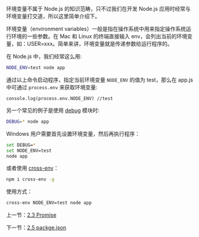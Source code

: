 环境变量不属于 Node.js 的知识范畴，只不过我们在开发 Node.js 应用时经常与环境变量打交道，所以这里简单介绍下。

环境变量（environment variables）一般是指在操作系统中用来指定操作系统运行环境的一些参数。在 Mac 和 Linux 的终端直接输入 env，会列出当前的环境变量，如：USER=xxx。简单来讲，环境变量就是传递参数给运行程序的。

在 Node.js 中，我们经常这么用:

```sh
NODE_ENV=test node app
```

通过以上命令启动程序，指定当前环境变量 `NODE_ENV` 的值为 test，那么在 app.js 中可通过 `process.env` 来获取环境变量:

```
console.log(process.env.NODE_ENV) //test
```

另一个常见的例子是使用 [debug](https://www.npmjs.com/package/debug) 模块时:

```sh
DEBUG=* node app
```

Windows 用户需要首先设置环境变量，然后再执行程序：

```sh
set DEBUG=*
set NODE_ENV=test
node app
```

或者使用 [cross-env](https://www.npmjs.com/package/cross-env)：

```sh
npm i cross-env -g
```

使用方式：

```sh
cross-env NODE_ENV=test node app
```

上一节：[2.3 Promise](https://github.com/nswbmw/N-blog/blob/master/book/2.3%20Promise.md)

下一节：[2.5 packge.json](https://github.com/nswbmw/N-blog/blob/master/book/2.5%20package.json.md)